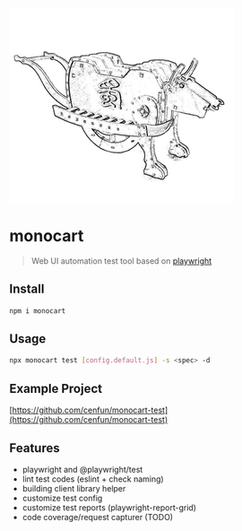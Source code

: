 ![](/assets/monocart.jpg)

# monocart
> Web UI automation test tool based on [playwright](https://github.com/microsoft/playwright)

## Install
```sh
npm i monocart
```

## Usage
```sh
npx monocart test [config.default.js] -s <spec> -d
```
## Example Project
[https://github.com/cenfun/monocart-test](https://github.com/cenfun/monocart-test)

## Features

- playwright and @playwright/test
- lint test codes (eslint + check naming)
- building client library helper
- customize test config
- customize test reports (playwright-report-grid)
- code coverage/request capturer (TODO)